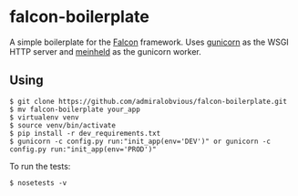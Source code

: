 # falcon-boilerplate

A simple boilerplate for the [Falcon](https://github.com/falconry/falcon) framework. Uses [gunicorn](https://github.com/benoitc/gunicorn) as the WSGI HTTP server and [meinheld](https://github.com/mopemope/meinheld) as the gunicorn worker. 

## Using

```
$ git clone https://github.com/admiralobvious/falcon-boilerplate.git
$ mv falcon-boilerplate your_app
$ virtualenv venv
$ source venv/bin/activate
$ pip install -r dev_requirements.txt
$ gunicorn -c config.py run:"init_app(env='DEV')" or gunicorn -c config.py run:"init_app(env='PROD')"
```

To run the tests:

```
$ nosetests -v
```
